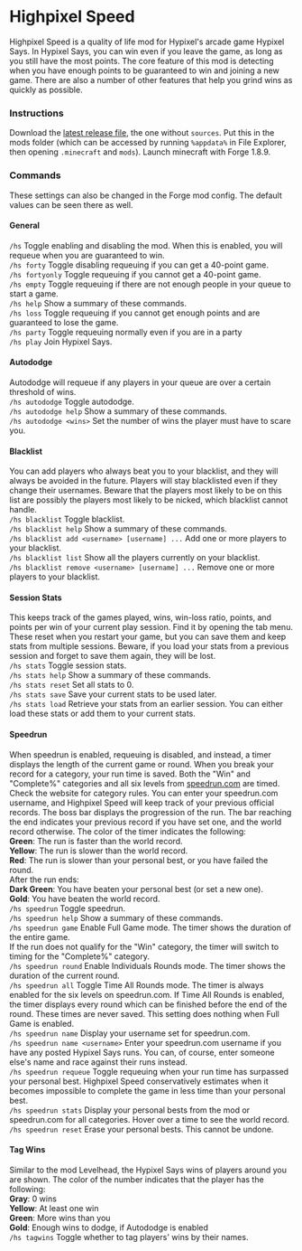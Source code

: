 # Highpixel Speed

Highpixel Speed is a quality of life mod for Hypixel's arcade game Hypixel Says.
In Hypixel Says, you can win even if you leave the game, as long as you still have the most points.
The core feature of this mod is detecting when you have enough points to be guaranteed to win and joining a new game.
There are also a number of other features that help you grind wins as quickly as possible.

### Instructions
Download the [latest release file](https://github.com/HighpixelSpeed/HighpixelSpeed/releases/latest), the one without `sources`.
Put this in the mods folder (which can be accessed by running `%appdata%` in File Explorer, then opening `.minecraft` and `mods`).
Launch minecraft with Forge 1.8.9.

### Commands
These settings can also be changed in the Forge mod config. The default values can be seen there as well.

#### General
`/hs` Toggle enabling and disabling the mod. When this is enabled, you will requeue when you are guaranteed to win.  
`/hs forty` Toggle disabling requeuing if you can get a 40-point game.  
`/hs fortyonly` Toggle requeuing if you cannot get a 40-point game.  
`/hs empty` Toggle requeuing if there are not enough people in your queue to start a game.  
`/hs help` Show a summary of these commands.  
`/hs loss` Toggle requeuing if you cannot get enough points and are guaranteed to lose the game.  
`/hs party` Toggle requeuing normally even if you are in a party  
`/hs play` Join Hypixel Says.

#### Autododge
Autododge will requeue if any players in your queue are over a certain threshold of wins.  
`/hs autododge` Toggle autododge.  
`/hs autododge help` Show a summary of these commands.  
`/hs autododge <wins>` Set the number of wins the player must have to scare you.

#### Blacklist
You can add players who always beat you to your blacklist, and they will always be avoided in the future.
Players will stay blacklisted even if they change their usernames.
Beware that the players most likely to be on this list are possibly the players most likely to be nicked, which blacklist cannot handle.  
`/hs blacklist` Toggle blacklist.  
`/hs blacklist help` Show a summary of these commands.  
`/hs blacklist add <username> [username] ...` Add one or more players to your blacklist.  
`/hs blacklist list` Show all the players currently on your blacklist.  
`/hs blacklist remove <username> [username] ...` Remove one or more players to your blacklist.

#### Session Stats
This keeps track of the games played, wins, win-loss ratio, points, and points per win of your current play session.
Find it by opening the tab menu.
These reset when you restart your game, but you can save them and keep stats from multiple sessions.
Beware, if you load your stats from a previous session and forget to save them again, they will be lost.  
`/hs stats` Toggle session stats.  
`/hs stats help` Show a summary of these commands.  
`/hs stats reset` Set all stats to 0.  
`/hs stats save` Save your current stats to be used later.  
`/hs stats load` Retrieve your stats from an earlier session.
You can either load these stats or add them to your current stats.

#### Speedrun
When speedrun is enabled, requeuing is disabled, and instead, a timer displays the length of the current game or round.
When you break your record for a category, your run time is saved.
Both the "Win" and "Complete%" categories and all six levels from [speedrun.com](https://www.speedrun.com/hypixel_ag?h=Hypixel_Says-Win&x=mkelxgjd-dloy55d8.p12ddydq) are timed.
Check the website for category rules.
You can enter your speedrun.com username, and Highpixel Speed will keep track of your previous official records.
The boss bar displays the progression of the run.
The bar reaching the end indicates your previous record if you have set one, and the world record otherwise.
The color of the timer indicates the following:  
**Green**: The run is faster than the world record.  
**Yellow**: The run is slower than the world record.  
**Red**: The run is slower than your personal best, or you have failed the round.  
After the run ends:  
**Dark Green**: You have beaten your personal best (or set a new one).  
**Gold**: You have beaten the world record.  
`/hs speedrun` Toggle speedrun.  
`/hs speedrun help` Show a summary of these commands.  
`/hs speedrun game` Enable Full Game mode.
The timer shows the duration of the entire game.  
If the run does not qualify for the "Win" category, the timer will switch to timing for the "Complete%" category.  
`/hs speedrun round` Enable Individuals Rounds mode.
The timer shows the duration of the current round.  
`/hs speedrun all`  Toggle Time All Rounds mode.
The timer is always enabled for the six levels on speedrun.com.
If Time All Rounds is enabled, the timer displays every round which can be finished before the end of the round.
These times are never saved.
This setting does nothing when Full Game is enabled.  
`/hs speedrun name` Display your username set for speedrun.com.  
`/hs speedrun name <username>` Enter your speedrun.com username if you have any posted Hypixel Says runs.
You can, of course, enter someone else's name and race against their runs instead.  
`/hs speedrun requeue` Toggle requeuing when your run time has surpassed your personal best.
Highpixel Speed conservatively estimates when it becomes impossible to complete the game in less time than your personal best.  
`/hs speedrun stats` Display your personal bests from the mod or speedrun.com for all categories.
Hover over a time to see the world record.  
`/hs speedrun reset` Erase your personal bests.
This cannot be undone.

#### Tag Wins
Similar to the mod Levelhead, the Hypixel Says wins of players around you are shown. The color of the number indicates that the player has the following:  
**Gray**: 0 wins  
**Yellow**: At least one win  
**Green**: More wins than you  
**Gold**: Enough wins to dodge, if Autododge is enabled  
`/hs tagwins` Toggle whether to tag players' wins by their names.
